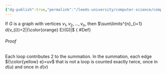 ```yaml
---
{"dg-publish":true,"permalink":"/leeds-university/computer-science/compulsory-modules/discrete-mathematics/3-graph-theory/theorems/theorem-3-1/","tags":["Theorem"]}
---
```


If $G$ is a graph with vertices $v_{1},v_{2},\dots,v_{n}$, then $\sum\limits^{n}_{i=1} d(v_{i})=2|{\color{orange} E}(G)|$
{ #Def}


###### *Proof*
Each loop contributes 2 to the summation. In the summation, each edge ${\color{yellow} e}=uv$ that is not a loop is counted exactly twice, once in $d(u)$ and once in $d(v)$
